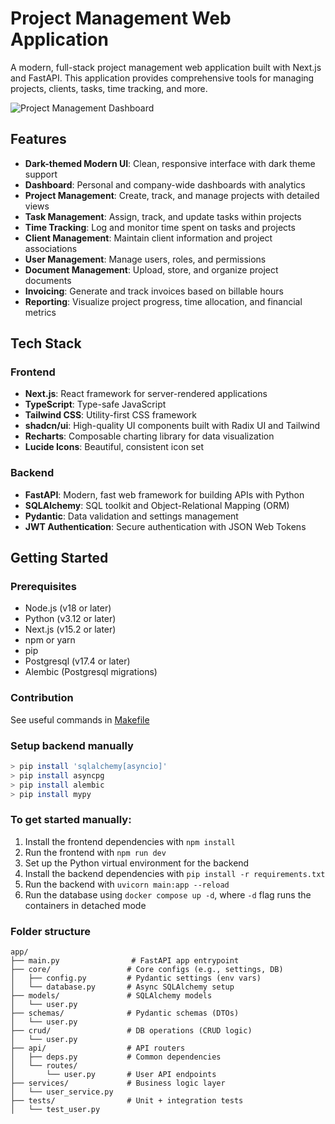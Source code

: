 # Project Management Web Application

A modern, full-stack project management web application built with Next.js and FastAPI. This application provides comprehensive tools for managing projects, clients, tasks, time tracking, and more.

![Project Management Dashboard](https://placeholder.svg?height=400&width=800)

## Features

- **Dark-themed Modern UI**: Clean, responsive interface with dark theme support
- **Dashboard**: Personal and company-wide dashboards with analytics
- **Project Management**: Create, track, and manage projects with detailed views
- **Task Management**: Assign, track, and update tasks within projects
- **Time Tracking**: Log and monitor time spent on tasks and projects
- **Client Management**: Maintain client information and project associations
- **User Management**: Manage users, roles, and permissions
- **Document Management**: Upload, store, and organize project documents
- **Invoicing**: Generate and track invoices based on billable hours
- **Reporting**: Visualize project progress, time allocation, and financial metrics

## Tech Stack

### Frontend
- **Next.js**: React framework for server-rendered applications
- **TypeScript**: Type-safe JavaScript
- **Tailwind CSS**: Utility-first CSS framework
- **shadcn/ui**: High-quality UI components built with Radix UI and Tailwind
- **Recharts**: Composable charting library for data visualization
- **Lucide Icons**: Beautiful, consistent icon set

### Backend
- **FastAPI**: Modern, fast web framework for building APIs with Python
- **SQLAlchemy**: SQL toolkit and Object-Relational Mapping (ORM)
- **Pydantic**: Data validation and settings management
- **JWT Authentication**: Secure authentication with JSON Web Tokens

## Getting Started

### Prerequisites
- Node.js (v18 or later)
- Python (v3.12 or later)
- Next.js (v15.2 or later)
- npm or yarn
- pip
- Postgresql (v17.4 or later)
- Alembic (Postgresql migrations)

### Contribution
See useful commands in [Makefile](./Makefile)

### Setup backend manually
```bash
> pip install 'sqlalchemy[asyncio]'
> pip install asyncpg
> pip install alembic
> pip install mypy
```

### To get started manually:

1. Install the frontend dependencies with `npm install`
2. Run the frontend with `npm run dev`
3. Set up the Python virtual environment for the backend
4. Install the backend dependencies with `pip install -r requirements.txt`
5. Run the backend with `uvicorn main:app --reload`
6. Run the database using `docker compose up -d`, where `-d` flag runs the containers in detached mode

### Folder structure
```
app/
├── main.py                # FastAPI app entrypoint
├── core/                 # Core configs (e.g., settings, DB)
│   ├── config.py         # Pydantic settings (env vars)
│   └── database.py       # Async SQLAlchemy setup
├── models/               # SQLAlchemy models
│   └── user.py
├── schemas/              # Pydantic schemas (DTOs)
│   └── user.py
├── crud/                 # DB operations (CRUD logic)
│   └── user.py
├── api/                  # API routers
│   ├── deps.py           # Common dependencies
│   └── routes/
│       └── user.py       # User API endpoints
├── services/             # Business logic layer
│   └── user_service.py
├── tests/                # Unit + integration tests
│   └── test_user.py
```
